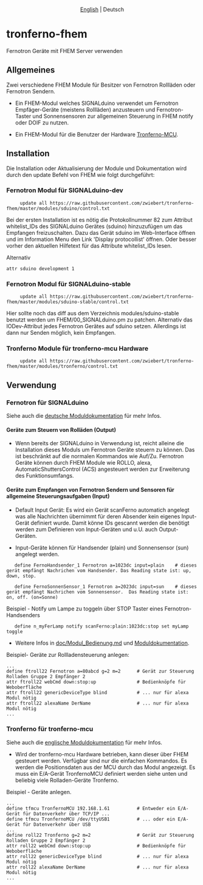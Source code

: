 ﻿<p align="center">
   <a href="README.md">English</a> |
    <span>Deutsch</span>
</p>

# tronferno-fhem

Fernotron Geräte mit FHEM Server verwenden

## Allgemeines

Zwei verschiedene FHEM Module für Besitzer von Fernotron Rollläden oder Fernotron Sendern.

* Ein FHEM-Modul welches SIGNALduino verwendet um Fernotron Empfäger-Geräte (meistens Rollläden) anzusteuern und Fernotron-Taster und Sonnensensoren zur allgemeinen Steuerung in FHEM notify oder DOIF zu nutzen.

* Ein FHEM-Modul für die Benutzer der Hardware [Tronferno-MCU](https://github.com/zwiebert/tronferno-mcu).

## Installation

Die Installation oder Aktualisierung der Module und Dokumentation wird durch den update Befehl von FHEM wie folgt durchgeführt:

### Fernotron Modul für SIGNALduino-dev
```
     update all https://raw.githubusercontent.com/zwiebert/tronferno-fhem/master/modules/sduino/control.txt
```

Bei der ersten Installation ist es nötig die Protokollnummer 82 zum Attribut whitelist_IDs des SIGNALduino Gerätes (sduino) hinzuzufügen um das Empfangen freizuschalten. Dazu das Gerät sduino im Web-Interface öffnen und im Information Menu den Link 'Display protocollist' öffnen. Oder besser vorher den aktuellen Hilfetext für das Attribute whitelist_IDs lesen.

Alternativ
```
attr sduino development 1
```


### Fernotron Modul für SIGNALduino-stable
```
     update all https://raw.githubusercontent.com/zwiebert/tronferno-fhem/master/modules/sduino-stable/control.txt
```

Hier sollte noch das diff aus dem Verzeichnis modules/sduino-stable benutzt werden um FHEM/00_SIGNALduino.pm zu patchen. Alternativ das IODev-Attribut jedes Fernotron Gerätes auf sduino setzen. Allerdings ist dann nur Senden möglich, kein Empfangen. 

### Tronferno Module für tronferno-mcu Hardware
```
     update all https://raw.githubusercontent.com/zwiebert/tronferno-fhem/master/modules/tronferno/control.txt
```


## Verwendung

### Fernotron für SIGNALduino

Siehe auch die [deutsche Moduldokumentation](doc/sduino_fernotron_de.pod) für mehr Infos.

#### Geräte zum Steuern von Rolläden (Output)

* Wenn bereits der SIGNALduino in Verwendung ist, reicht alleine die Installation dieses Moduls um Fernotron Geräte steuern zu können. Das ist beschränkt auf die normalen Kommandos wie Auf/Zu.
 Fernotron Geräte können durch FHEM Module wie ROLLO, alexa, AutomaticShuttersControl (ACS) angesteuert werden zur Erweiterung des Funktionsumfangs.
 
#### Geräte zum Empfangen von Fernotron Sendern und Sensoren für allgemeine Steuerungsaufgaben (Input)
 
* Default Input Gerät: Es wird ein Gerät scanFerno automatich angelegt was alle  Nachrichten übernimmt für deren Absender kein eigenes Input-Gerät definiert wurde. Damit könne IDs gescannt werden die benötigt werden zum Definieren von Input-Geräten und u.U. auch Output-Geräten.

* Input-Geräte können für Handsender (plain) und Sonnensensor (sun) angelegt werden.
```
   define FernoHandsender_1 Fernotron a=1023dc input=plain    # dieses gerät empfängt Nachrichen vom Handsender. Das Reading state ist: up, down, stop.
                                                              
   define FernoSonnenSensor_1 Fernotron a=2023dc input=sun    # dieses gerät empfängt Nachrichen vom Sonnensensor.  Das Reading state ist: on, off. (on=Sonne)
``` 

Beispiel - Notify um Lampe zu toggeln über STOP Taster eines Fernotron-Handsenders

```
   define n_myFerLamp notify scanFerno:plain:1023dc:stop set myLamp toggle
```
 
* Weitere Infos in [doc/Modul_Bedienung.md](doc/Modul_Bedienung.md) und [Moduldokumentation](doc/sduino_fernotron_de.pod).

Beispiel- Geräte zur Rollladensteuerung anlegen:

```
...
define ftroll22 Fernotron a=80abcd g=2 m=2      # Gerät zur Steuerung Rolladen Gruppe 2 Empfänger 2 
attr ftroll22 webCmd down:stop:up               # Bedienknöpfe für Weboberfläche 
attr ftroll22 genericDeviceType blind           # ... nur für alexa Modul nötig
attr ftroll22 alexaName DerName                 # ... nur für alexa Modul nötig
...
```

### Tronferno für tronferno-mcu

Siehe auch die [englische Moduldokumentation](doc/tronferno.pod) für mehr Infos.

* Wird der tronferno-mcu Hardware betrieben, kann dieser über FHEM gesteuert werden.  Verfügbar sind nur die einfachen Kommandos. Es werden die Positionsdaten aus der MCU durch das Modul angezeigt.  Es muss ein E/A-Gerät TronfernoMCU definiert werden siehe unten und beliebig viele Rolladen-Geräte Tronferno.

Beispiel - Geräte anlegen. 
```
...
define tfmcu TronfernoMCU 192.168.1.61          # Entweder ein E/A-Gerät für Datenverkehr über TCP/IP ...
define tfmcu TronfernoMCU /dev/ttyUSB1          # ... oder ein E/A-Gerät für Datenverkehr über USB
...
define roll22 Tronferno g=2 m=2                 # Gerät zur Steuerung Rolladen Gruppe 2 Empfänger 2
attr roll22 webCmd down:stop:up                 # Bedienknöpfe für Weboberfläche 
attr roll22 genericDeviceType blind             # ... nur für alexa Modul nötig
attr roll22 alexaName DerName                   # ... nur für alexa Modul nötig
...
```

